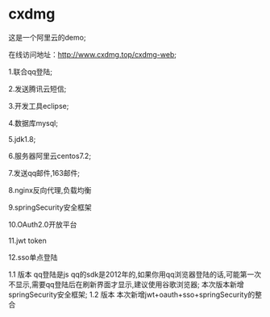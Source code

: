 # cxdmg
这是一个阿里云的demo;

在线访问地址：http://www.cxdmg.top/cxdmg-web;

1.联合qq登陆;

2.发送腾讯云短信;

3.开发工具eclipse;

4.数据库mysql;

5.jdk1.8;

6.服务器阿里云centos7.2;

7.发送qq邮件,163邮件;

8.nginx反向代理,负载均衡

9.springSecurity安全框架

10.OAuth2.0开放平台

11.jwt token

12.sso单点登陆


1.1 版本
  qq登陆是js qq的sdk是2012年的,如果你用qq浏览器登陆的话,可能第一次不显示,需要qq登陆后在刷新界面才显示,建议使用谷歌浏览器;
  本次版本新增springSecurity安全框架;
1.2 版本
  本次新增jwt+oauth+sso+springSecurity的整合

